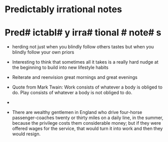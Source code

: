 # Predictably irrational notes

# Pred# ictabl# y irra# tional # note# s

* herding not just when you blindly follow others tastes but when you blindly follow your own priors
* Interesting to think that sometimes all it takes is a really hard nudge at the beginning to build into new lifestyle habits

* Reiterate and reenvision great mornings and great evenings

* Quote from Mark Twain: Work consists of whatever a body is obliged to do. Play consists of whatever a body is not obliged to do.

* 

* There are wealthy gentlemen in England who drive four-horse passenger-coaches twenty or thirty miles on a daily line, in the summer, because the privilege costs them considerable money; but if they were offered wages for the service, that would turn it into work and then they would resign.

